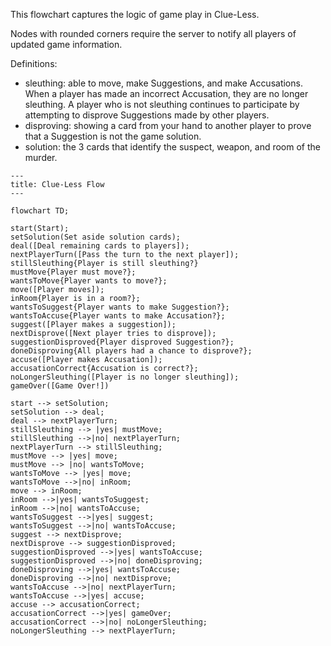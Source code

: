 This flowchart captures the logic of game play in Clue-Less.

Nodes with rounded corners require the server to notify all players
of updated game information.

Definitions:
- sleuthing: able to move, make Suggestions, and make Accusations.  When a player has made an incorrect Accusation, they are no longer sleuthing.  A player who is not sleuthing continues to participate by attempting to disprove Suggestions made by other players.
- disproving: showing a card from your hand to another player to prove that a Suggestion is not the game solution.
- solution: the 3 cards that identify the suspect, weapon, and room of the murder.

```mermaid
---
title: Clue-Less Flow
---

flowchart TD;

start(Start);
setSolution(Set aside solution cards);
deal([Deal remaining cards to players]);
nextPlayerTurn([Pass the turn to the next player]); 
stillSleuthing{Player is still sleuthing?}
mustMove{Player must move?};
wantsToMove{Player wants to move?};
move([Player moves]);
inRoom{Player is in a room?};
wantsToSuggest{Player wants to make Suggestion?};
wantsToAccuse{Player wants to make Accusation?};
suggest([Player makes a suggestion]);
nextDisprove([Next player tries to disprove]);
suggestionDisproved{Player disproved Suggestion?};
doneDisproving{All players had a chance to disprove?};
accuse([Player makes Accusation]);
accusationCorrect{Accusation is correct?};
noLongerSleuthing([Player is no longer sleuthing]);
gameOver([Game Over!])

start --> setSolution;
setSolution --> deal;
deal --> nextPlayerTurn;
stillSleuthing --> |yes| mustMove;
stillSleuthing -->|no| nextPlayerTurn;
nextPlayerTurn --> stillSleuthing;
mustMove --> |yes| move;
mustMove --> |no| wantsToMove;
wantsToMove --> |yes| move;
wantsToMove -->|no| inRoom;
move --> inRoom;
inRoom -->|yes| wantsToSuggest;
inRoom -->|no| wantsToAccuse;
wantsToSuggest -->|yes| suggest;
wantsToSuggest -->|no| wantsToAccuse; 
suggest --> nextDisprove;
nextDisprove --> suggestionDisproved;
suggestionDisproved -->|yes| wantsToAccuse;
suggestionDisproved -->|no| doneDisproving;
doneDisproving -->|yes| wantsToAccuse;
doneDisproving -->|no| nextDisprove;
wantsToAccuse -->|no| nextPlayerTurn;
wantsToAccuse -->|yes| accuse;
accuse --> accusationCorrect;
accusationCorrect -->|yes| gameOver;
accusationCorrect -->|no| noLongerSleuthing;
noLongerSleuthing --> nextPlayerTurn;
```

